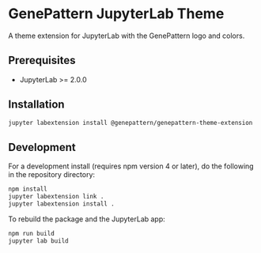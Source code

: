 # GenePattern JupyterLab Theme

A theme extension for JupyterLab with the GenePattern logo and colors.

## Prerequisites

* JupyterLab >= 2.0.0

## Installation

```bash
jupyter labextension install @genepattern/genepattern-theme-extension
```

## Development

For a development install (requires npm version 4 or later), do the following in the repository directory:

```bash
npm install
jupyter labextension link .
jupyter labextension install .
```

To rebuild the package and the JupyterLab app:

```bash
npm run build
jupyter lab build
```

